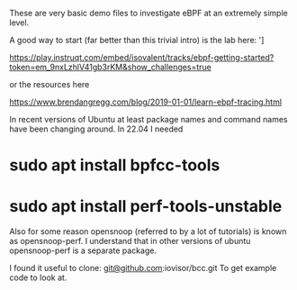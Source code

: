 These are very basic demo files to investigate eBPF at an extremely simple level.

A good way to start (far better than this trivial intro) is the lab here: ']

https://play.instruqt.com/embed/isovalent/tracks/ebpf-getting-started?token=em_9nxLzhlV41gb3rKM&show_challenges=true

or the resources here

https://www.brendangregg.com/blog/2019-01-01/learn-ebpf-tracing.html

In recent versions of Ubuntu at least package names and command names have been changing around. In 22.04 I needed

# sudo apt install bpfcc-tools 
# sudo apt install perf-tools-unstable

Also for some reason opensnoop (referred to by a lot of tutorials) is known as opensnoop-perf. I understand that in other versions of ubuntu opensnoop-perf is a separate package.

I found it useful to clone:
git@github.com:iovisor/bcc.git
To get example code to look at.






